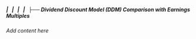 ##### |   |   |   |   ├── Dividend Discount Model (DDM) Comparison with Earnings Multiples

*Add content here*